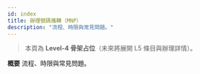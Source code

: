 ```yaml
---
id: index
title: 辦理號碼攜轉（MNP）
description: "流程、時限與常見問題。"
---
```


> 本頁為 **Level-4 骨架占位**（未來將展開 L5 條目與辦理詳情）。

**概要**
流程、時限與常見問題。
